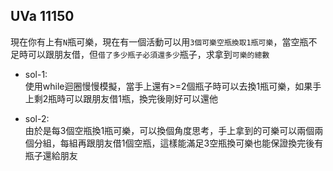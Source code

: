 ## UVa 11150  

現在你有上有`N`瓶可樂，現在有一個活動可以用`3個可樂空瓶換取1瓶可樂`，當空瓶不足時可以跟朋友借，但`借了多少瓶子必須還多少`瓶子，求拿到`可樂的總數`  
      
* sol-1:  
    使用while迴圈慢慢模擬，當手上還有>=2個瓶子時可以去換1瓶可樂，如果手上剩2瓶時可以跟朋友借1瓶，換完後剛好可以還他
  
* sol-2:  
    由於是每3個空瓶換1瓶可樂，可以換個角度思考，手上拿到的可樂可以兩個兩個分組，每組再跟朋友借1個空瓶，這樣能滿足3空瓶換可樂也能保證換完後有瓶子還給朋友
